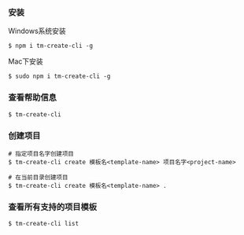 
### 安装

Windows系统安装
```
$ npm i tm-create-cli -g
```

Mac下安装
```
$ sudo npm i tm-create-cli -g
```

### 查看帮助信息

```
$ tm-create-cli
```


### 创建项目

```
# 指定项目名字创建项目
$ tm-create-cli create 模板名<template-name> 项目名字<project-name>

# 在当前目录创建项目
$ tm-create-cli create 模板名<template-name> .
```

### 查看所有支持的项目模板

```
$ tm-create-cli list
```

<!-- ### 添加项目模板

```
$ tm-create-cli add 模板名<template-name> 模板github仓库地址,支持ssh/https格式<git-repo-address>
```

### 删除项目模板

```
$ tm-create-cli delete 模板名<template-name>
```

### 发布到npm

执行pkg下的脚本, 自动发版并且生成changelog, travis就会执行检测后续自动发到npm.
```
npm run release
```



## TODOLIST

- 优化Node应用模板
- 优化Vue应用模板
- 添加单测 -->
